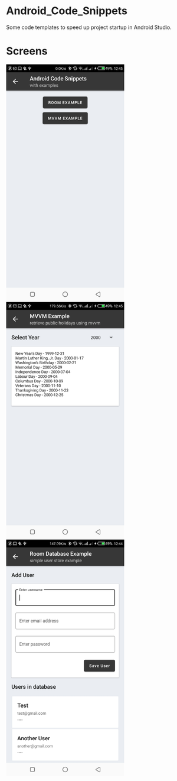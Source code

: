 # Android_Code_Snippets
Some code templates to speed up project startup in Android Studio.

# Screens
<img width="320" alt="Code Snippets" src="app/src/main/res/raw/screen03.jpg">
<img width="320" alt="Code Snippets" src="app/src/main/res/raw/screen02.jpg">
<img width="320" alt="Code Snippets" src="app/src/main/res/raw/screen01.jpg">
